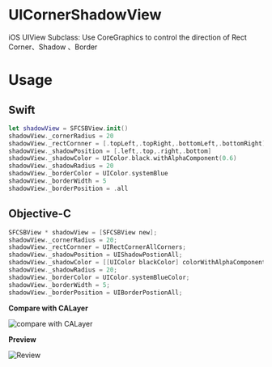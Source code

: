 # UICornerShadowView
iOS UIView Subclass: Use CoreGraphics to control the direction of Rect Corner、Shadow 、Border
# Usage
## Swift
```swift
let shadowView = SFCSBView.init()
shadowView._cornerRadius = 20
shadowView._rectCornner = [.topLeft,.topRight,.bottomLeft,.bottomRight]
shadowView._shadowPosition = [.left,.top,.right,.bottom]
shadowView._shadowColor = UIColor.black.withAlphaComponent(0.6)
shadowView._shadowRadius = 20
shadowView._borderColor = UIColor.systemBlue
shadowView._borderWidth = 5
shadowView._borderPosition = .all

```

## Objective-C
```objective-c
SFCSBView * shadowView = [SFCSBView new];
shadowView._cornerRadius = 20;
shadowView._rectCornner = UIRectCornerAllCorners;
shadowView._shadowPosition = UIShadowPostionAll;
shadowView._shadowColor = [[UIColor blackColor] colorWithAlphaComponent:0.6];
shadowView._shadowRadius = 20;
shadowView._borderColor = UIColor.systemBlueColor;
shadowView._borderWidth = 5;
shadowView._borderPosition = UIBorderPostionAll;
```

**Compare with CALayer**

![compare with CALayer](https://user-gold-cdn.xitu.io/2020/2/12/1703a1d3defd6b75?imageslim)

**Preview**

![Review](https://user-gold-cdn.xitu.io/2020/2/13/1703a26ff78b7732?imageslim)

~~~

~~~
